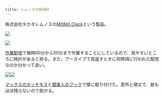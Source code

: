 ```yaml
---
title: レムノスの掛時計
---
```

株式会社タカタレムノスの[MONO Clock](https://www.amazon.co.jp/dp/B004UIT8BK)という製品。

![](https://lh6.googleusercontent.com/mBlvq0N7N0y372P1cq9Idez-1L2XZM1575qAEvsjUZpe5LQhu9vTaAZFZoMO8w6w454ZmeqbU3ZIJa6WanFnxRfZzLyValpcOWxpLDD1Dw4pA0wkjAS909cth6e7mK_xtON1SZX2t_Db3iv4xkTnmKKb6g-cnPAAHqi5ns7KDcyJhT-xa7WWT-C9mDKU)

![](https://lh6.googleusercontent.com/xmi4hfKqfsKaDQ_SIzDisZ6yxYvle46pOsh7O7unbiW1sqw5SJb2XvD3eFs1pEP4nV_YKCKQny0pcC2QH5mpUBf0qLKp5L7pjgftj7uWdcK0VzG2B7TSdCK8ajdHy3oGPeGQOHtu9BCCjUClH0vaDhqnEG5zf_PqV87gXl35eJPqsqVp154EeIv0ywMX)

[作業配信](https://www.youtube.com/channel/UC5s-KpSDGzxWPWNv94PnJHw)で毎時00分から50分まで作業することにしているので、見やすいところに時計があると捗る。また、アーカイブで見返すときに何時頃に行われた配信なのか分かって良い。

![](https://lh4.googleusercontent.com/G__PFfYtWVa6NTBYUogHEtcVWi55vd7-mf-GB9BlnabDSerzLrjt709pHEUNHocaH9PuOgaEPW2L8IQWtzr0AphWj0HLW906Hym7f063Q8-ux3G7EsNN7gjIFNbQpjuh5PAH-W6xL8Ng7er3RWq1cZbPxqHJyKm3veUQd9qdC6N-4GSIcUmYaYnjHrbJ)![](https://lh3.googleusercontent.com/47mNR5_CXZtM3uVjnJlR731MJhs9ALKSPys0oHmG7QZugdgL__XXsevB5ntKYe7n_kTbpCOudovMjrm_wo5lnyZ7sX7DLbwKmrSgu0O-Qa7SAhsIvRRYoTpwhb7XV5JAe9Skwz_sIEnS7XIRX6rIQiYsfzs0hq8QAhkActJb6cj0U3isek2I7aqF8KhF)

[マックスのホッチキス](https://www.amazon.co.jp/dp/B000O9WRWG)と[壁美人のフック](https://www.amazon.co.jp/dp/B00CU78TDG)で壁に取り付けた。意外と頑丈で、跡もほぼ残らないので助かる。
